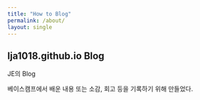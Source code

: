 ```yaml
---
title: "How to Blog"
permalink: /about/
layout: single
---
```


## lja1018.github.io Blog

JE의 Blog

베이스캠프에서 배운 내용 또는 소감, 회고 등을 기록하기 위해 만들었다.